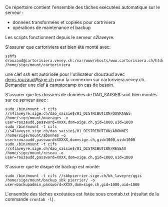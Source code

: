 
Ce répertoire contient l'ensemble des tâches exécutées automatique sur le serveur :
- données transformées et copiées pour cartriviera
- opérations de maintenance et backup

Les scripts fonctionnent depuis le serveur s2laveyre.

S'assurer que cartoriviera est bien été monté avec:
```
sshfs drouzaud@cartoriviera.vevey.ch:/var/www/vhosts/www.cartoriviera.ch/htdocs/sige /home/sige/mount/cartoriviera
```

une clef ssh est autorisée pour l'utilisateur drouzaud avec denis.rouzaud@sige.ch pour la connexion sur cartoriviera.vevey.ch.
Demander une clef à camptocamp en cas de besoin.
	
S'assurer que les dossiers de données de DAO_SAISIE$ sont bien montés sur ce serveur avec :
```
sudo /bin/mount -t cifs //s4laveyre.sige.ch/dao_saisie$/01_DISTRIBUTION/OUVRAGES /home/sige/mount/ouvrages -o user=rouzaudd,password=XXXX,dom=sige.ch,gid=1000,uid=1000
sudo /bin/mount -t cifs //s4laveyre.sige.ch/dao_saisie$/01_DISTRIBUTION/ABONNES /home/sige/mount/abonnes -o user=rouzaudd,password=XXXXX,dom=sige.ch,gid=1000,uid=1000
sudo /bin/mount -t cifs //s4laveyre.sige.ch/dao_saisie$/01_DISTRIBUTION/RESEAU /home/sige/mount/reseau -o user=rouzaudd,password=XXXX,dom=sige.ch,gid=1000,uid=1000
```

S'assurer que le disque de backup est monté:
```
sudo /bin/mount -t cifs //sbkpierrier.sige.ch/bk_laveyre/qgis /home/sige/mount/backup_sbk_pierrier/ -o user=backupadmin,password=XXXX,dom=sige.ch,gid=1000,uid=1000
```



L'ensemble des tâches excéutées est listée sous crontab.txt (résultat de la commande `crontab -l`).
	
	
